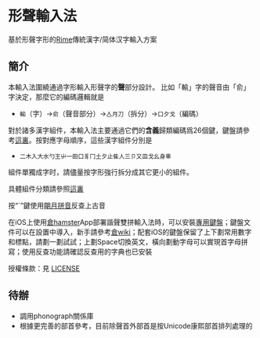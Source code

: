 # 形聲輸入法

基於形聲字形的[Rime](https://rime.im)傳統漢字/简体汉字輸入方案

## 簡介

本輸入法圍繞通過字形輸入形聲字的**聲**部分設計。
比如「輸」字的聲音由「俞」字決定，那麼它的編碼邏輯就是

* `輸`（字）&rarr;`俞`（聲音部分）&rarr;`亼月刀`（拆分）&rarr;`口夕戈`（編碼）

對於諸多漢字組件，本輸入法主要通過它們的**含義**歸類編碼爲26個鍵，鍵盤請參考[這裏](layout.txt)。按對應字母順序，這些漢字組件分別是
* `二木入大水勺王屮一田口豸冂土夕止隹人三卩又皿戈幺身車`

組件單獨成字时，請儘量按字形強行拆分成其它更小的組件。

具體組件分類請參照[這裏](src_encode/basic.txt)

按“`”鍵使用[朙月拼音](https://github.com/rime/rime-luna-pinyin)反查上古音

在iOS上使用[倉hamster](https://github.com/imfuxiao/Hamster)App部署諧聲雙拼輸入法時，可以安裝[專用鍵盤](phongraph_keyboard.custom.yaml)；鍵盤文件可以在設置中導入，新手請參考[倉wiki](https://github.com/imfuxiao/Hamster/wiki)；配套iOS的鍵盤保留了上下劃常用數字和標點，請劃一劃試試；上劃Space切換英文，橫向劃動字母可以實現首字母拼寫；使用反查功能請確認反查用的字典也已安裝

授權條款：見 [LICENSE](LICENSE.txt)

## 待辦

* 調用phonograph關係庫
* 根據更完善的部首參考，目前除聲首外部首是按Unicode康熙部首排列處理的
